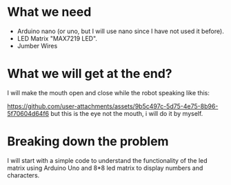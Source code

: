 # What we need
- Arduino nano (or uno, but I will use nano since I have not used it before).
- LED Matrix "MAX7219 LED".
- Jumber Wires

# What we will get at the end?
I will make the mouth open and close while the robot speaking like this: 



https://github.com/user-attachments/assets/9b5c497c-5d75-4e75-8b96-5f70604d64f6
but this is the eye not the mouth, i will do it by myself.


# Breaking down the problem
I will start with a simple code to understand the functionality of the led matrix using Arduino Uno and 8*8 led matrix to display numbers and characters. 



